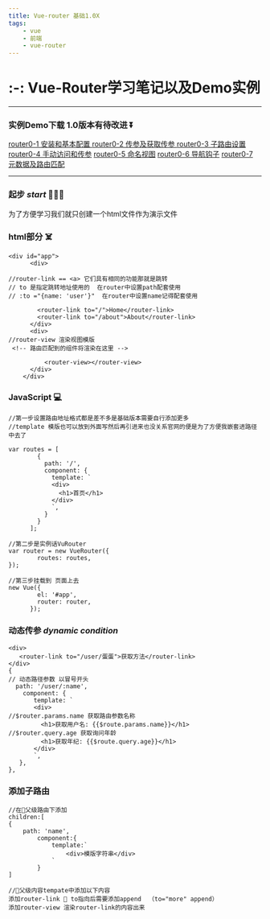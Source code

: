 ```yaml
---
title: Vue-router 基础1.0X
tags:
    - vue
    - 前端
    - vue-router
---
```


# :-: Vue-Router学习笔记以及Demo实例
*****
### 实例Demo下载 1.0版本有待改进 ⏬
[router0-1 安装和基本配置 ](https://github.com/ragnar-document/Vue-router/tree/master/router0-1)
[router0-2 传参及获取传参 ](https://github.com/ragnar-document/Vue-router/tree/master/router0-2)
[router0-3 子路由设置 ](https://github.com/ragnar-document/Vue-router/tree/master/router0-3)
[router0-4 手动访问和传参](https://github.com/ragnar-document/Vue-router/tree/master/router0-4) 
[router0-5 命名视图](https://github.com/ragnar-document/Vue-router/tree/master/router0-5) 
[router0-6 导航钩子](https://github.com/ragnar-document/Vue-router/tree/master/router0-6) 
[router0-7 元数据及路由匹配](https://github.com/ragnar-document/Vue-router/tree/master/router0-7)
*****
### 起步 ***start*** 🏃🏃‍♀️
为了方便学习我们就只创建一个html文件作为演示文件  
### **html部分**  ☠️
```
<div id="app">
      <div>

//router-link == <a> 它们具有相同的功能那就是跳转 
// to 是指定跳转地址使用的  在router中设置path配套使用
// :to ="{name: 'user'}"  在router中设置name记得配套使用

        <router-link to="/">Home</router-link>
        <router-link to="/about">About</router-link>
      </div>
      <div>
//router-view 渲染视图模版
 <!-- 路由匹配到的组件将渲染在这里 -->

          <router-view></router-view>
      </div>
    </div>
```
### JavaScript 💻
```
//第一步设置路由地址格式都是差不多是基础版本需要自行添加更多
//template 模版也可以放到外面写然后再引进来也没关系官网的便是为了方便我嵌套进路径中去了

var routes = [
        {
          path: '/',
          component: {
            template: `
            <div>
              <h1>首页</h1>
            </div>
            `,
          }
        }
      ];
```
```
//第二步是实例话VuRouter
var router = new VueRouter({
        routes: routes,
});
```
```
//第三步挂载到 页面上去
new Vue({
        el: '#app',
        router: router,
      });
```
### 动态传参   ***dynamic condition*** 
```
<div>
   <router-link to="/user/蛋蛋">获取方法</router-link>
</div>
{
// 动态路径参数 以冒号开头
  path: '/user/:name',
    component: {
       template: `
       <div>
//$router.params.name 获取路由参数名称
         <h1>获取用户名: {{$route.params.name}}</h1> 
//$router.query.age 获取询问年龄
         <h1>获取年纪: {{$route.query.age}}</h1> 
       </div>
       `,
   },
},
```
### 添加子路由
```
//在👨父级路由下添加
children:[
{
    path: 'name',
        component:{
            template:`
                <div>模版字符串</div>
            `
        }
]
```
```
//👨父级内容tempate中添加以下内容
添加router-link 🔗 to指向后需要添加append  （to="more" append）
添加router-view 渲染router-link的内容出来

```
